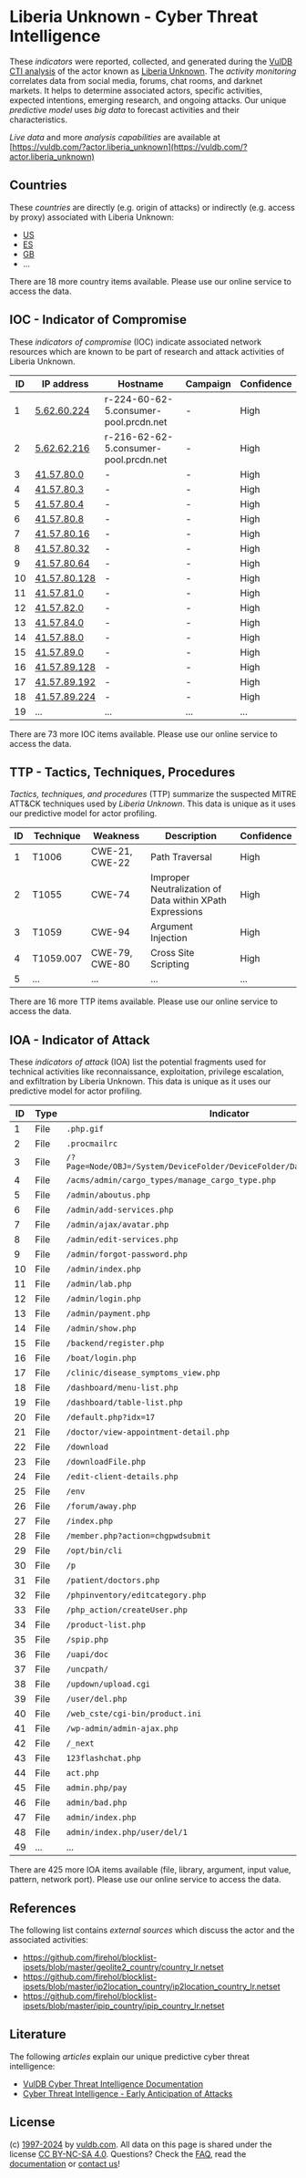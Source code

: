 # Liberia Unknown - Cyber Threat Intelligence

These _indicators_ were reported, collected, and generated during the [VulDB CTI analysis](https://vuldb.com/?kb.cti) of the actor known as [Liberia Unknown](https://vuldb.com/?actor.liberia_unknown). The _activity monitoring_ correlates data from social media, forums, chat rooms, and darknet markets. It helps to determine associated actors, specific activities, expected intentions, emerging research, and ongoing attacks. Our unique _predictive model_ uses _big data_ to forecast activities and their characteristics.

_Live data_ and more _analysis capabilities_ are available at [https://vuldb.com/?actor.liberia_unknown](https://vuldb.com/?actor.liberia_unknown)

## Countries

These _countries_ are directly (e.g. origin of attacks) or indirectly (e.g. access by proxy) associated with Liberia Unknown:

* [US](https://vuldb.com/?country.us)
* [ES](https://vuldb.com/?country.es)
* [GB](https://vuldb.com/?country.gb)
* ...

There are 18 more country items available. Please use our online service to access the data.

## IOC - Indicator of Compromise

These _indicators of compromise_ (IOC) indicate associated network resources which are known to be part of research and attack activities of Liberia Unknown.

ID | IP address | Hostname | Campaign | Confidence
-- | ---------- | -------- | -------- | ----------
1 | [5.62.60.224](https://vuldb.com/?ip.5.62.60.224) | r-224-60-62-5.consumer-pool.prcdn.net | - | High
2 | [5.62.62.216](https://vuldb.com/?ip.5.62.62.216) | r-216-62-62-5.consumer-pool.prcdn.net | - | High
3 | [41.57.80.0](https://vuldb.com/?ip.41.57.80.0) | - | - | High
4 | [41.57.80.3](https://vuldb.com/?ip.41.57.80.3) | - | - | High
5 | [41.57.80.4](https://vuldb.com/?ip.41.57.80.4) | - | - | High
6 | [41.57.80.8](https://vuldb.com/?ip.41.57.80.8) | - | - | High
7 | [41.57.80.16](https://vuldb.com/?ip.41.57.80.16) | - | - | High
8 | [41.57.80.32](https://vuldb.com/?ip.41.57.80.32) | - | - | High
9 | [41.57.80.64](https://vuldb.com/?ip.41.57.80.64) | - | - | High
10 | [41.57.80.128](https://vuldb.com/?ip.41.57.80.128) | - | - | High
11 | [41.57.81.0](https://vuldb.com/?ip.41.57.81.0) | - | - | High
12 | [41.57.82.0](https://vuldb.com/?ip.41.57.82.0) | - | - | High
13 | [41.57.84.0](https://vuldb.com/?ip.41.57.84.0) | - | - | High
14 | [41.57.88.0](https://vuldb.com/?ip.41.57.88.0) | - | - | High
15 | [41.57.89.0](https://vuldb.com/?ip.41.57.89.0) | - | - | High
16 | [41.57.89.128](https://vuldb.com/?ip.41.57.89.128) | - | - | High
17 | [41.57.89.192](https://vuldb.com/?ip.41.57.89.192) | - | - | High
18 | [41.57.89.224](https://vuldb.com/?ip.41.57.89.224) | - | - | High
19 | ... | ... | ... | ...

There are 73 more IOC items available. Please use our online service to access the data.

## TTP - Tactics, Techniques, Procedures

_Tactics, techniques, and procedures_ (TTP) summarize the suspected MITRE ATT&CK techniques used by _Liberia Unknown_. This data is unique as it uses our predictive model for actor profiling.

ID | Technique | Weakness | Description | Confidence
-- | --------- | -------- | ----------- | ----------
1 | T1006 | CWE-21, CWE-22 | Path Traversal | High
2 | T1055 | CWE-74 | Improper Neutralization of Data within XPath Expressions | High
3 | T1059 | CWE-94 | Argument Injection | High
4 | T1059.007 | CWE-79, CWE-80 | Cross Site Scripting | High
5 | ... | ... | ... | ...

There are 16 more TTP items available. Please use our online service to access the data.

## IOA - Indicator of Attack

These _indicators of attack_ (IOA) list the potential fragments used for technical activities like reconnaissance, exploitation, privilege escalation, and exfiltration by Liberia Unknown. This data is unique as it uses our predictive model for actor profiling.

ID | Type | Indicator | Confidence
-- | ---- | --------- | ----------
1 | File | `.php.gif` | Medium
2 | File | `.procmailrc` | Medium
3 | File | `/?Page=Node/OBJ=/System/DeviceFolder/DeviceFolder/DateTime/Action=Submit` | High
4 | File | `/acms/admin/cargo_types/manage_cargo_type.php` | High
5 | File | `/admin/aboutus.php` | High
6 | File | `/admin/add-services.php` | High
7 | File | `/admin/ajax/avatar.php` | High
8 | File | `/admin/edit-services.php` | High
9 | File | `/admin/forgot-password.php` | High
10 | File | `/admin/index.php` | High
11 | File | `/admin/lab.php` | High
12 | File | `/admin/login.php` | High
13 | File | `/admin/payment.php` | High
14 | File | `/admin/show.php` | High
15 | File | `/backend/register.php` | High
16 | File | `/boat/login.php` | High
17 | File | `/clinic/disease_symptoms_view.php` | High
18 | File | `/dashboard/menu-list.php` | High
19 | File | `/dashboard/table-list.php` | High
20 | File | `/default.php?idx=17` | High
21 | File | `/doctor/view-appointment-detail.php` | High
22 | File | `/download` | Medium
23 | File | `/downloadFile.php` | High
24 | File | `/edit-client-details.php` | High
25 | File | `/env` | Low
26 | File | `/forum/away.php` | High
27 | File | `/index.php` | Medium
28 | File | `/member.php?action=chgpwdsubmit` | High
29 | File | `/opt/bin/cli` | Medium
30 | File | `/p` | Low
31 | File | `/patient/doctors.php` | High
32 | File | `/phpinventory/editcategory.php` | High
33 | File | `/php_action/createUser.php` | High
34 | File | `/product-list.php` | High
35 | File | `/spip.php` | Medium
36 | File | `/uapi/doc` | Medium
37 | File | `/uncpath/` | Medium
38 | File | `/updown/upload.cgi` | High
39 | File | `/user/del.php` | High
40 | File | `/web_cste/cgi-bin/product.ini` | High
41 | File | `/wp-admin/admin-ajax.php` | High
42 | File | `/_next` | Low
43 | File | `123flashchat.php` | High
44 | File | `act.php` | Low
45 | File | `admin.php/pay` | High
46 | File | `admin/bad.php` | High
47 | File | `admin/index.php` | High
48 | File | `admin/index.php/user/del/1` | High
49 | ... | ... | ...

There are 425 more IOA items available (file, library, argument, input value, pattern, network port). Please use our online service to access the data.

## References

The following list contains _external sources_ which discuss the actor and the associated activities:

* https://github.com/firehol/blocklist-ipsets/blob/master/geolite2_country/country_lr.netset
* https://github.com/firehol/blocklist-ipsets/blob/master/ip2location_country/ip2location_country_lr.netset
* https://github.com/firehol/blocklist-ipsets/blob/master/ipip_country/ipip_country_lr.netset

## Literature

The following _articles_ explain our unique predictive cyber threat intelligence:

* [VulDB Cyber Threat Intelligence Documentation](https://vuldb.com/?kb.cti)
* [Cyber Threat Intelligence - Early Anticipation of Attacks](https://www.scip.ch/en/?labs.20201022)

## License

(c) [1997-2024](https://vuldb.com/?kb.changelog) by [vuldb.com](https://vuldb.com/?kb.about). All data on this page is shared under the license [CC BY-NC-SA 4.0](https://creativecommons.org/licenses/by-nc-sa/4.0/). Questions? Check the [FAQ](https://vuldb.com/?kb.faq), read the [documentation](https://vuldb.com/?kb) or [contact us](https://vuldb.com/?contact)!
